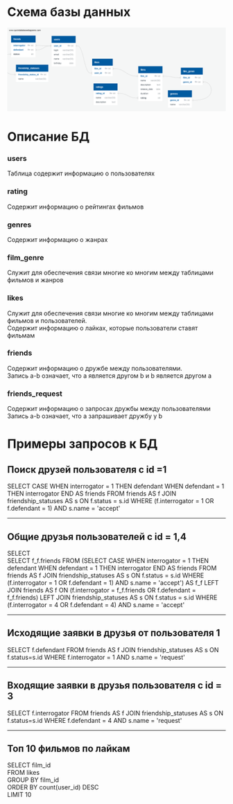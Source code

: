 # Схема базы данных
![Схема базы данных](assets/database_scheme.png)
# Описание БД
### users
Таблица содержит информацию о пользователях
### rating
Содержит информацию о рейтингах фильмов
### genres 
Содержит информацию о жанрах
### film_genre
Служит для обеспечения связи многие ко многим между таблицами фильмов и жанров
### likes
Служит для обеспечения связи многие ко многим между таблицами фильмов и пользователей.  
Содержит информацию о лайках, которые пользователи ставят фильмам
### friends
Содержит информацию о дружбе между пользователями.  
Запись a-b означает, что a является другом b и b является другом a
### friends_request 
Содержит информацию о запросах дружбы между пользователями
Запись a-b означает, что a запрашивает дружбу у b

# Примеры запросов к БД
## Поиск друзей пользователя с id =1  
SELECT
CASE WHEN interrogator = 1 THEN defendant
WHEN defendant = 1 THEN interrogator
END AS friends
FROM friends AS f
JOIN friendship_statuses AS s ON f.status = s.id
WHERE (f.interrogator = 1 OR f.defendant = 1) AND s.name = 'accept'

---
## Общие друзья пользователей с id = 1,4  
SELECT  
SELECT
f_f.friends
FROM (SELECT
CASE WHEN interrogator = 1 THEN defendant
WHEN defendant = 1 THEN interrogator
END AS friends
FROM friends AS f
JOIN friendship_statuses AS s ON f.status = s.id
WHERE (f.interrogator = 1 OR f.defendant = 1) AND s.name = 'accept') AS f_f
LEFT JOIN friends AS f ON (f.interrogator = f_f.friends OR f.defendant = f_f.friends)
LEFT JOIN friendship_statuses AS s ON f.status = s.id
WHERE (f.interrogator = 4 OR f.defendant = 4)  AND s.name = 'accept'

---
## Исходящие заявки в друзья от пользователя 1  
SELECT f.defendant
FROM friends AS f
JOIN friendship_statuses AS s ON f.status=s.id
WHERE f.interrogator = 1 AND s.name = 'request'

---
## Входящие заявки в друзья пользователя с id = 3  
SELECT f.interrogator
FROM friends AS f
JOIN friendship_statuses AS s ON f.status=s.id
WHERE f.defendant = 4 AND s.name = 'request'

---
## Топ 10 фильмов по лайкам  
SELECT film_id  
FROM likes  
GROUP BY film_id  
ORDER BY count(user_id) DESC  
LIMIT 10 